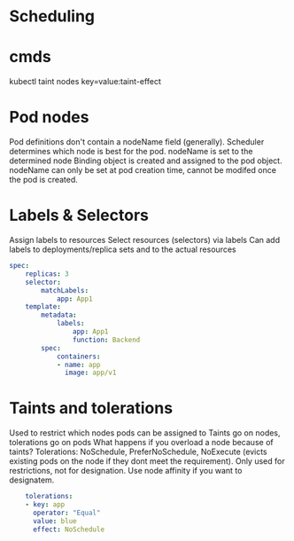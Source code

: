 # Scheduling
# cmds
kubectl taint nodes <node-name> key=value:taint-effect
# Pod nodes
Pod definitions don't contain a nodeName field (generally).
Scheduler determines which node is best for the pod. nodeName is set to the determined node
Binding object is created and assigned to the pod object. nodeName can only be set at pod creation time, cannot be modifed once the pod is created.

# Labels & Selectors
Assign labels to resources
Select resources (selectors) via labels
Can add labels to deployments/replica sets and to the actual resources
```yaml
spec:
    replicas: 3
    selector:
        matchLabels:
            app: App1
    template:
        metadata:
            labels:
                app: App1
                function: Backend
        spec:
            containers:
            - name: app
              image: app/v1 
```
# Taints and tolerations
Used to restrict which nodes pods can be assigned to
Taints go on nodes, tolerations go on pods
What happens if you overload a node because of taints?
Tolerations: NoSchedule, PreferNoSchedule, NoExecute (evicts existing pods on the node if they dont meet the requirement). 
Only used for restrictions, not for designation. Use node affinity if you want to designatem.
```yaml
    tolerations: 
    - key: app
      operator: "Equal"
      value: blue
      effect: NoSchedule
```
